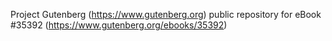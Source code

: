 Project Gutenberg (https://www.gutenberg.org) public repository for eBook #35392 (https://www.gutenberg.org/ebooks/35392)
